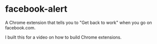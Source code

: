 # facebook-alert
A Chrome extension that tells you to "Get back to work" when you go on facebook.com. 

I built this for a video on how to build Chrome extensions.

